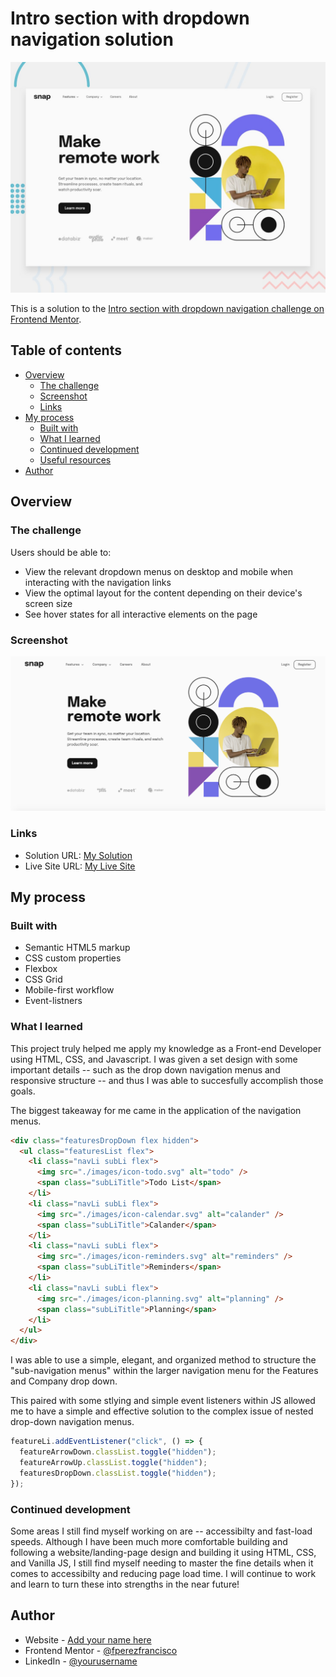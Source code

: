 # Intro section with dropdown navigation solution

![Design preview for the Intro section with dropdown navigation coding challenge](./design/desktop-preview.jpg)

This is a solution to the [Intro section with dropdown navigation challenge on Frontend Mentor](https://www.frontendmentor.io/challenges/intro-section-with-dropdown-navigation-ryaPetHE5).

## Table of contents

- [Overview](#overview)
  - [The challenge](#the-challenge)
  - [Screenshot](#screenshot)
  - [Links](#links)
- [My process](#my-process)
  - [Built with](#built-with)
  - [What I learned](#what-i-learned)
  - [Continued development](#continued-development)
  - [Useful resources](#useful-resources)
- [Author](#author)

## Overview

### The challenge

Users should be able to:

- View the relevant dropdown menus on desktop and mobile when interacting with the navigation links
- View the optimal layout for the content depending on their device's screen size
- See hover states for all interactive elements on the page

### Screenshot

![A screenshot of my Desktop solution to the challenge](./images/intro-section-with-nav-screenshot.png)

### Links

- Solution URL: [My Solution](https://www.frontendmentor.io/solutions/responsive-landing-page-with-mobile-navigation-menu-YIivjR__0m)
- Live Site URL: [My Live Site](https://fperezfrancisco.github.io/intro-page-with-nav/)

## My process

### Built with

- Semantic HTML5 markup
- CSS custom properties
- Flexbox
- CSS Grid
- Mobile-first workflow
- Event-listners

### What I learned

This project truly helped me apply my knowledge as a Front-end Developer using HTML, CSS, and Javascript. I was given a set design with some important details -- such as the drop down navigation menus and responsive structure -- and thus I was able to succesfully accomplish those goals.

The biggest takeaway for me came in the application of the navigation menus.

```html
<div class="featuresDropDown flex hidden">
  <ul class="featuresList flex">
    <li class="navLi subLi flex">
      <img src="./images/icon-todo.svg" alt="todo" />
      <span class="subLiTitle">Todo List</span>
    </li>
    <li class="navLi subLi flex">
      <img src="./images/icon-calendar.svg" alt="calander" />
      <span class="subLiTitle">Calander</span>
    </li>
    <li class="navLi subLi flex">
      <img src="./images/icon-reminders.svg" alt="reminders" />
      <span class="subLiTitle">Reminders</span>
    </li>
    <li class="navLi subLi flex">
      <img src="./images/icon-planning.svg" alt="planning" />
      <span class="subLiTitle">Planning</span>
    </li>
  </ul>
</div>
```

I was able to use a simple, elegant, and organized method to structure the "sub-navigation menus" within the larger navigation menu for the Features and Company drop down.

This paired with some stlying and simple event listeners within JS allowed me to have a simple and effective solution to the complex issue of nested drop-down navigation menus.

```js
featureLi.addEventListener("click", () => {
  featureArrowDown.classList.toggle("hidden");
  featureArrowUp.classList.toggle("hidden");
  featuresDropDown.classList.toggle("hidden");
});
```

### Continued development

Some areas I still find myself working on are -- accessibilty and fast-load speeds. Although I have been much more comfortable building and following a website/landing-page design and building it using HTML, CSS, and Vanilla JS, I still find myself needing to master the fine details when it comes to accessibilty and reducing page load time. I will continue to work and learn to turn these into strengths in the near future!

## Author

- Website - [Add your name here](https://www.your-site.com)
- Frontend Mentor - [@fperezfrancisco](https://www.frontendmentor.io/profile/fperezfrancisco)
- LinkedIn - [@yourusername](https://www.twitter.com/yourusername)
